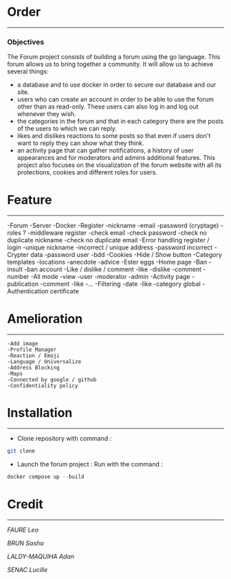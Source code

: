 # Order
***

### Objectives
The Forum project consists of building a forum using the go language. This forum allows us to bring together a community.
It will allow us to achieve several things:
- a database and to use docker in order to secure our database and our site.
- users who can create an account in order to be able to use the forum other than as read-only. These users can also log in and log out whenever they wish.
- the categories in the forum and that in each category there are the posts of the users to which we can reply.
- likes and dislikes reactions to some posts so that even if users don't want to reply they can show what they think.
- an activity page that can gather notifications, a history of user appearances and for moderators and admins additional features.
This project also focuses on the visualization of the forum website with all its protections, cookies and different roles for users.

# Feature
***

-Forum
-Server
-Docker
-Register 
    -nickname
    -email
    -password (cryptage)
    -roles ?
-middleware register
    -check email
    -check password
    -check no duplicate nickname
    -check no duplicate email
-Error handling register / login
    -unique nickname
    -incorrect / unique address
    -password incorrect
-Crypter data
    -password user
    -bdd
-Cookies
-Hide / Show button
-Category templates
    -locations
    -anecdote
    -advice
-Ester eggs
-Home page
-Ban
    -insult
    -ban account
-Like / dislike / comment
    -like
    -dislike
    -comment
    -number
-All mode
    -view
    -user
    -moderator
    -admin
-Activity page
    -publication
    -comment
    -like
    -...
-Filtering
    -date
    -like
    -category global
-Authentication certificate

# Amelioration
***
    -Add image
    -Profile Manager
    -Reaction / Emoji
    -Language / Universalize
    -Address Blocking
    -Maps
    -Connected by google / github
    -Confidentiality policy

# Installation
***

- Clone repository with command :
```bash
git clone 
```
- Launch the forum project :
Run with the command : 
```go
docker compose up --build
```

# Credit
***
*FAURE Leo*

*BRUN Sasha*

*LALDY-MAQUIHA Adan*

*SENAC Lucille*
